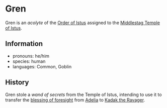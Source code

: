 # Gren

Gren is an _acolyte_ of the [Order of Istus](../../../organizations/order-of-istus.md) assigned to the [Middlestag Temple of Istus](../edgewood/middlestag-temple-of-istus.md).

## Information

- pronouns: he/him
- species: human
- languages: Common, Goblin


## History

Gren stole a _wand of secrets_ from the Temple of Istus, intending to use it to transfer the [blessing of foresight](../../../supernatural-gifts/blessing-of-foresight.md) from [Adelia](adelia.md) to [Kadak the Ravager](kadak-the-ravager.md).
